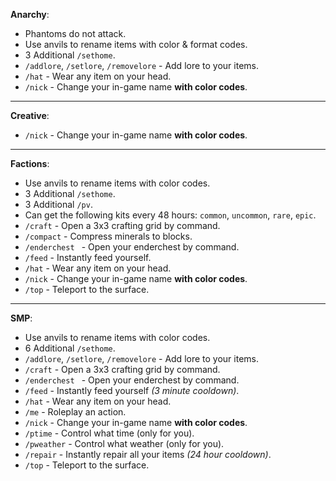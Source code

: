 **Anarchy**:
- Phantoms do not attack.
- Use anvils to rename items with color & format codes.
- 3 Additional `/sethome`.
- `/addlore`, `/setlore`, `/removelore` - Add lore to your items.
- `/hat` - Wear any item on your head.
- `/nick` - Change your in-game name **with color codes**.

---
**Creative**:
- `/nick` - Change your in-game name **with color codes**.

---
**Factions**:
- Use anvils to rename items with color codes.
- 3 Additional `/sethome`.
- 3 Additional `/pv`.
- Can get the following kits every 48 hours: `common`, `uncommon`, `rare`, `epic`.
- `/craft` - Open a 3x3 crafting grid by command.
- `/compact` - Compress minerals to blocks.
- `/enderchest ` - Open your enderchest by command.
- `/feed` - Instantly feed yourself.
- `/hat` - Wear any item on your head.
- `/nick` - Change your in-game name **with color codes**.
- `/top` - Teleport to the surface.

---
**SMP**:
- Use anvils to rename items with color codes.
- 6 Additional `/sethome`.
- `/addlore`, `/setlore`, `/removelore` - Add lore to your items.
- `/craft` - Open a 3x3 crafting grid by command.
- `/enderchest ` - Open your enderchest by command.
- `/feed` - Instantly feed yourself _(3 minute cooldown)_.
- `/hat` - Wear any item on your head.
- `/me` - Roleplay an action.
- `/nick` - Change your in-game name **with color codes**.
- `/ptime` - Control what time (only for you).
- `/pweather` - Control what weather (only for you).
- `/repair` - Instantly repair all your items _(24 hour cooldown)_.
- `/top` - Teleport to the surface.
